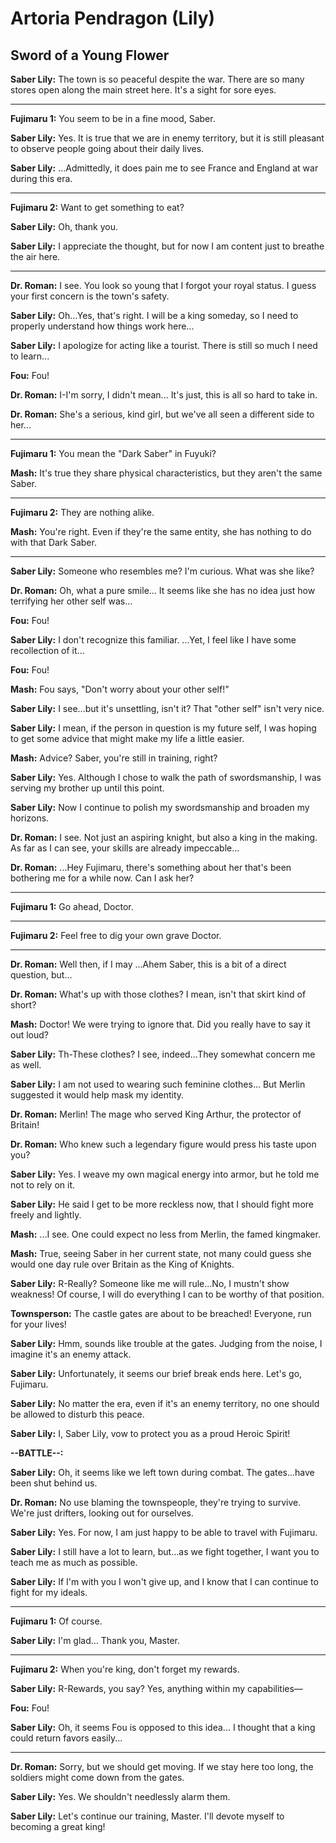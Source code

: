 # Artoria Pendragon (Lily)

## Sword of a Young Flower

**Saber Lily:**
The town is so peaceful despite the war. There are so many stores open along the main street here. It's a sight for sore eyes.

 
---

**Fujimaru 1:**
You seem to be in a fine mood, Saber.

 
**Saber Lily:**
Yes. It is true that we are in enemy territory, but it is still pleasant to observe people going about their daily lives.

 
**Saber Lily:**
...Admittedly, it does pain me to see France and England at war during this era.

 
---

**Fujimaru 2:**
Want to get something to eat?

 
**Saber Lily:**
Oh, thank you.

 
**Saber Lily:**
I appreciate the thought, but for now I am content just to breathe the air here.

---
 
**Dr. Roman:**
I see. You look so young that I forgot your royal status.
I guess your first concern is the town's safety.

 
**Saber Lily:**
Oh...Yes, that's right. I will be a king someday,
so I need to properly understand how things work here...

 
**Saber Lily:**
I apologize for acting like a tourist.
There is still so much I need to learn...

 
**Fou:**
Fou!

 
**Dr. Roman:**
I-I'm sorry, I didn't mean...
It's just, this is all so hard to take in.

 
**Dr. Roman:**
She's a serious, kind girl,
but we've all seen a different side to her...

 
---

**Fujimaru 1:**
You mean the "Dark Saber" in Fuyuki?

 
**Mash:**
It's true they share physical characteristics, but they aren't the same Saber.

 
---

**Fujimaru 2:**
They are nothing alike.

 
**Mash:**
You're right. Even if they're the same entity,
she has nothing to do with that Dark Saber.

---

 
**Saber Lily:**
Someone who resembles me?
I'm curious. What was she like?

 
**Dr. Roman:**
Oh, what a pure smile... It seems like she has no idea just how terrifying her other self was...

 
**Fou:**
Fou!

 
**Saber Lily:**
I don't recognize this familiar.
...Yet, I feel like I have some recollection of it...

 
**Fou:**
Fou!

 
**Mash:**
Fou says, "Don't worry about your other self!"

 
**Saber Lily:**
I see...but it's unsettling, isn't it?
That "other self" isn't very nice.

 
**Saber Lily:**
I mean, if the person in question is my future self, I was hoping to get some advice that might make my life a little easier.

 
**Mash:**
Advice?
Saber, you're still in training, right?

 
**Saber Lily:**
Yes. Although I chose to walk the path of swordsmanship, I was serving my brother up until this point.

 
**Saber Lily:**
Now I continue to polish my swordsmanship and broaden my horizons.

 
**Dr. Roman:**
I see. Not just an aspiring knight, but also a king in the making. As far as I can see, your skills are already impeccable...

 
**Dr. Roman:**
...Hey Fujimaru, there's something about her that's been bothering me for a while now. Can I ask her?

 
---

**Fujimaru 1:**
Go ahead, Doctor.

---

**Fujimaru 2:**
Feel free to dig your own grave Doctor.

---
 

 
**Dr. Roman:**
Well then, if I may ...Ahem Saber, this is a bit of a direct question, but...

 
**Dr. Roman:**
What's up with those clothes?
I mean, isn't that skirt kind of short?

 
**Mash:**
Doctor! We were trying to ignore that.
Did you really have to say it out loud?

 
**Saber Lily:**
Th-These clothes?
I see, indeed...They somewhat concern me as well.

 
**Saber Lily:**
I am not used to wearing such feminine clothes...
But Merlin suggested it would help mask my identity.

 
**Dr. Roman:**
Merlin! The mage who served King Arthur,
the protector of Britain!

 
**Dr. Roman:**
Who knew such a legendary figure would press his taste upon you?

 
**Saber Lily:**
Yes. I weave my own magical energy into armor,
but he told me not to rely on it.

 
**Saber Lily:**
He said I get to be more reckless now, that I should fight more freely and lightly.

 
**Mash:**
...I see. One could expect no less from Merlin,
the famed kingmaker.

 
**Mash:**
True, seeing Saber in her current state, not many could guess she would one day rule over Britain as the King of Knights.

 
**Saber Lily:**
R-Really? Someone like me will rule...No, I mustn't show weakness! Of course, I will do everything I can to be worthy of that position.

 
**Townsperson:**
The castle gates are about to be breached!
Everyone, run for your lives!

 
**Saber Lily:**
Hmm, sounds like trouble at the gates. Judging from the noise, I imagine it's an enemy attack.

 
**Saber Lily:**
Unfortunately, it seems our brief break ends here.
Let's go, Fujimaru.

 
**Saber Lily:**
No matter the era, even if it's an enemy territory,
no one should be allowed to disturb this peace.

 
**Saber Lily:**
I, Saber Lily, vow to protect you as a proud Heroic Spirit!


**--BATTLE--:**

**Saber Lily:**
Oh, it seems like we left town during combat.
The gates...have been shut behind us.

 
**Dr. Roman:**
No use blaming the townspeople, they're trying to survive. We're just drifters, looking out for ourselves.

 
**Saber Lily:**
Yes. For now, I am just happy to be able to travel with Fujimaru.

 
**Saber Lily:**
I still have a lot to learn, but...as we fight together, I want you to teach me as much as possible.

 
**Saber Lily:**
If I'm with you I won't give up, and I know that I can continue to fight for my ideals.

 
---

**Fujimaru 1:**
Of course.

 
**Saber Lily:**
I'm glad...
Thank you, Master.

 
---

**Fujimaru 2:**
When you're king, don't forget my rewards.
 
**Saber Lily:**
R-Rewards, you say?
Yes, anything within my capabilities&mdash;

 
**Fou:**
Fou!

 
**Saber Lily:**
Oh, it seems Fou is opposed to this idea...
I thought that a king could return favors easily...

---
 
**Dr. Roman:**
Sorry, but we should get moving. If we stay here too long, the soldiers might come down from the gates.

 
**Saber Lily:**
Yes.
We shouldn't needlessly alarm them.

 
**Saber Lily:**
Let's continue our training, Master.
I'll devote myself to becoming a great king!




